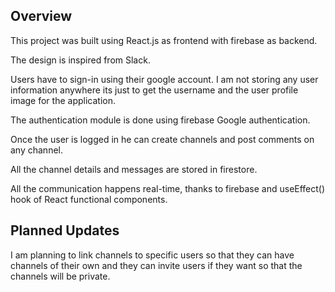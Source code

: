 ## Overview

This project was built using React.js as frontend with firebase as backend.

The design is inspired from Slack.

Users have to sign-in using their google account. 
I am not storing any user information anywhere its just to get the username and the user profile image for the application.

The authentication module is done using firebase Google authentication.

Once the user is logged in he can create channels and post comments on any channel.

All the channel details and messages are stored in firestore.

All the communication happens real-time, thanks to firebase and useEffect() hook of React functional components.


## Planned Updates

I am planning to link channels to specific users so that they can have channels of their own and they can invite users if they want so that the channels will be private. 
